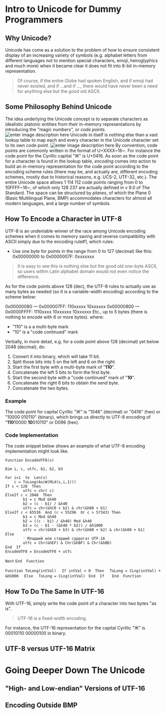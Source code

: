 # Intro to Unicode for Dummy Programmers
## Why Unicode?
Unicode has come as a solution to the problem of how to ensure consistent display of an increasing variety of symbols (e.g. alphabet letters from different languages not to mention  special characters, emoji, heiroglyphics and much more) when it became clear it does not fit into 8-bit in-memory representation.
> Of course, if the entire Globe had spoken English, and if emoji had never existed, and if ...and if ...,  there would have never been a need for anything else but the good old ASCII. 
## Some Philosophy Behind Unicode
The idea underlying the Unicode concept is to separate characters   as idealistic platonic entities from their in-memory representations by introducing the "magic numbers", or *code points*.
![enter image description here](https://lh3.googleusercontent.com/JQm9xEWsHYnNtK1qFN9TWw9xuqSFt5dZguJ9rW6qqHWUtI9rR_-VwZ5qd47kvqiiSXsvSV9khh3v)
Unicode in itself is nothing else than a vast lookup table to map each and every character in the Unicode character set to its own code point.
![enter image description here](https://lh3.googleusercontent.com/i4KF4qMjV5-Q2Hp-lNxEdfEzD49m9Wx-aQl0Ug8nGx1s1t2sWh4Fl1bVQtb8O8zDGHdeyI31V90R)
By convention, code points are commonly written in the format of U+XXXX~16~. For instance the code point for  the Cyrillic capital "Ж" is U+0416.
As soon as the code point for a character is found in the lookup table, *encoding* comes into action to build an in-memory representation for the code point according to the encoding scheme rules (there may be, and actually are, different encoding schemes, mostly due to historical reasons, e.g. UCS-2, UTF-32, etc.).
The entire Unicode space allows 1 114 112 code points ranging from 0 to 10FFFF~16~, of which only  128 237 are actually defined in v 9.0 of The Standard. The space can be structured by *planes*, of which the Plane 0 (Basic Multilingual Plane, BMP) accommodates characters for almost all modern languages, and a large number of symbols.
## How To Encode a Character in UTF-8 
UTF-8 is an undeniable winner of the race among Unicode encoding schemes when it comes to memory saving and  reverse compatibility with ASCII simply due to the encoding rule#1, which rules:
 - Use one byte for points in the range from 0 to 127 (decimal) like this:
	0x00000000 to 0x0000007F: 0xxxxxxx
> It is easy to see this is nothing else but the good old one-byte ASCII, so users within Latin alphabet domain would not even notice the difference.

As for the code points above 128 (dec), the UTF-8 rules to actually use as many bytes as needed (so it is a variable-width encoding) according to the scheme below:

0x00000080 — 0x000007FF: 110xxxxx 10xxxxxx
0x00000800 — 0x0000FFFF: 1110xxxx 10xxxxxx 10xxxxxx
Etc., up to 5 bytes (there is nothing to encode with 6 or more bytes).
where:
-  "110" is a a multi-byte mark
-  "10" is a "code continued" mark

Verbally, in more detail, e.g. for a code point above 128 (decimal) yet below 2048 (decimal), do:

1. Convert it into binary, which will take 11 bit. 
2. Split those bits into 5 on the left and 6 on the right. 
3. Start the first byte with a multi-byte mark of "**110**".  
4. Concatenate the left 5 bits to form the first byte. 
5. Start the second byte with a "code continued" mark of "**10**". 
6. Concatenate the right 6 bits to obtain the send byte. 
7. Concatenate the two bytes.

### Example
The code point for capital Cyrillic "Ж" is "1046" (decimal) or "0416" (hex) or "10000 010110" (binary), which brings us directly to UTF-8 encoding of "**110**10000 **10**010110" or D096 (hex).

### Code Implementation
The code snippet below shows an example of what UTF-8 encoding implementation might look like.

`Function EncodeUTF8(s)`
    
    Dim i, c, utfc, b1, b2, b3 
    
    For i=1  to  Len(s) 
	    c = ToLong(AscW(Mid(s,i,1))) 
    If c < 128  Then 
		    utfc = chr( c) 
    ElseIf c < 2048  Then 
		    b1 = c Mod &h40 
		    b2 = (c - b1) / &h40 
		    utfc = chr(&hC0 + b2) & chr(&h80 + b1) 
    ElseIf c < 65536  And (c < 55296  Or c > 57343) Then 
		    b1 = c Mod &h40 
		    b2 = ((c - b1) / &h40) Mod &h40 
		    b3 = (c - b1 - (&h40 * b2)) / &h1000 
		    utfc = chr(&hE0 + b3) & chr(&h80 + b2) & chr(&h80 + b1) 
    Else  
		    ' Младший или старший суррогат UTF-16 
		    utfc = Chr(&hEF) & Chr(&hBF) & Chr(&hBD) 
    End  If 
    EncodeUTF8 = EncodeUTF8 + utfc 
  `Next`
  `End  Function`

`Function ToLong(intVal)  `
	`If intVal < 0  Then  `
		`ToLong = CLng(intVal) + &H1000  `
`Else  `
`ToLong = CLng(intVal) `
`End  If   `
`End  Function`

## How To Do The Same In UTF-16 
With UTF-16, simply write the code point of a character into two bytes "as is".
> UTF-16 is a fixed-width encoding.

For instance, the UTF-16 representation for the capital Cyrillic "Ж" is 00010110 00000100 in binary.


## UTF-8 versus UTF-16 Matrix



# Going Deeper Down The Unicode


## "High- and Low-endian" Versions of UTF-16


## Encoding Outside BMP

<!--stackedit_data:
eyJoaXN0b3J5IjpbLTIxMTEzMzk2MzAsLTQxODc0MDk0MiwtND
AxMzE1OTU3LDEyODcwMTMwMTgsMjg0NzEzMTYzLDIwOTExMDc3
NjAsNDcwMDg2NjUxLDIwNzg3ODgxLDI4MzQxODk1NCw5ODg5MD
k4OTgsLTE3Nzg3MDUwODAsMjAxOTAwMDg3OCwxMDgyMjQ4OTc3
LDczNzU1MDQ1OSwyMDM4NjE1NzY0LDgxODM5OTMxOCwtNzc4Nj
M5OTksOTI5OTY0MzM0LC0yMDE2Njg4ODg5LDE0MjIxMDc0OV19

-->